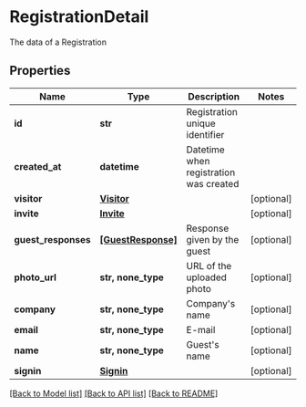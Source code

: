 # RegistrationDetail

The data of a Registration

## Properties
Name | Type | Description | Notes
------------ | ------------- | ------------- | -------------
**id** | **str** | Registration unique identifier | 
**created_at** | **datetime** | Datetime when registration was created | 
**visitor** | [**Visitor**](Visitor.md) |  | [optional] 
**invite** | [**Invite**](Invite.md) |  | [optional] 
**guest_responses** | [**[GuestResponse]**](GuestResponse.md) | Response given by the guest | [optional] 
**photo_url** | **str, none_type** | URL of the uploaded photo | [optional] 
**company** | **str, none_type** | Company&#39;s name | [optional] 
**email** | **str, none_type** | E-mail | [optional] 
**name** | **str, none_type** | Guest&#39;s name | [optional] 
**signin** | [**Signin**](Signin.md) |  | [optional] 

[[Back to Model list]](../README.md#documentation-for-models) [[Back to API list]](../README.md#documentation-for-api-endpoints) [[Back to README]](../README.md)


